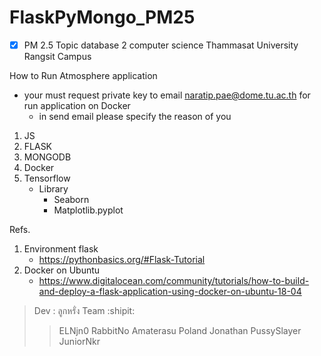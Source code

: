 # FlaskPyMongo_PM25
- [x] PM 2.5 Topic database 2 computer science Thammasat University Rangsit Campus

How to Run Atmosphere application
 - your must request private key to email naratip.pae@dome.tu.ac.th for run application on Docker
   - in send email please specify the reason of you


1. JS
2. FLASK
3. MONGODB
4. Docker
5. Tensorflow
   - Library
     - Seaborn
     - Matplotlib.pyplot

Refs.
1. Environment flask
   - https://pythonbasics.org/#Flask-Tutorial
2. Docker on Ubuntu
   - https://www.digitalocean.com/community/tutorials/how-to-build-and-deploy-a-flask-application-using-docker-on-ubuntu-18-04
   
>Dev : ลูกหรั่ง Team :shipit:
>>ELNjn0
>>RabbitNo
>>Amaterasu
>>Poland
>>Jonathan
>>PussySlayer
>>JuniorNkr
